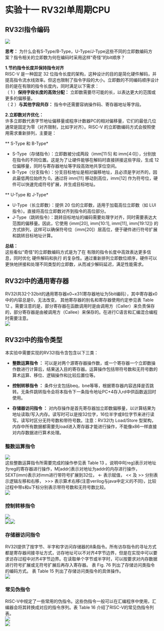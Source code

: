 

# 实验十一 RV32I单周期CPU
## RV32I指令编码
![](./pic/RV32I.png)  

**思考：** 为什么会有S-Type/B-Type，U-Type/J-Type这些不同的立即数编码方案？指令相关的立即数为何在编码时采用这样“奇怪”的bit顺序？  

**1.节约指令长度并保持指令对齐**  
RISC-V 是一种固定 32 位指令长度的架构，这种设计的目的是简化硬件解码，并提高指令流水线效率。但这也限制了指令字段的大小。立即数的不同编码顺序设计目的是在有限的指令长度内，同时满足以下需求：  
（ 1 ）**保持字段长度的高效分配：** 立即数需要尽可能的长，以表达更大的范围或更多的偏移量。  
（ 2 ）**与其他字段共存：** 指令中还需要容纳操作码、寄存器地址等字段。  

**2.立即数对齐优化：**  
许多立即数代表字节地址偏移量或程序计数器PC的相对偏移量，它们的最低几位通常是固定为零（对齐限制，比如字对齐）。RISC-V 的立即数编码方式会按照使用需求重新排列，主要是：  

** S-Type 和 B-Type*
* S-Type（存储指令）：立即数被分成两段（imm[11:5] 和 imm[4:0]），分别放在指令的不同位置。这是为了让硬件能够在解码时直接拼接这些字段，生成 12 位偏移量，同时与寄存器地址等字段高效地共享位空间。  
* B-Type（分支指令）：分支目标地址是相对偏移地址，且必须是字对齐的，因此最低两位始终为 0。通过将 imm[11] 移动到高位，imm[12] 作为符号位，硬件可以快速完成符号扩展，并生成目标地址。  
  
** U-Type 和 J-Type*  
* U-Type（长立即数）：提供 20 位的立即数，适用于加载高位立即数（如 LUI 指令）。直接将高位立即数对齐到指令的高位部分。  
* J-Type（跳转指令）：跳转目标地址的编码需要处理字对齐，同时需要表达大范围的偏移量。因此，它使用 {imm[20], imm[10:1], imm[11], imm[19:12]} 的方式排列，这样可以确保符号位（imm[20]）居高位，便于硬件进行符号扩展和跳转目标地址计算。  
  
**总结：**  
这些看似“奇怪”的立即数编码方式是为了在 有限的指令长度中高效表达更多信息，同时优化 硬件解码和执行 的复杂性。通过重新排列立即数位顺序，硬件可以更快地拼接和处理不同类型的立即数，从而减少解码延迟，满足性能需求。  

## RV32I中的通用寄存器
RV32I共32个32bit的通用寄存器x0~x31(寄存器地址为5bit编码），其中寄存器x0中的内容总是0，无法改变。 其他寄存器的别名和寄存器使用约定参见表 Table 12 。需要注意的是，部分寄存器在函数调用时是由调用方（Caller）来负责保存的，部分寄存器是由被调用方（Callee）来保存的。在进行C语言和汇编混合编程时需要注意。  
![](./pic/RV31I_reg.png)  

## RV32I中的指令类型  
本实验中需要实现的RV32I指令含包含以下三类：  
* **整数运算指令 ：** 可以是对两个源寄存器操作数，或一个寄存器一个立即数操作数进行计算后，结果送入目的寄存器。运算操作包括带符号数和无符号数的算术运算、移位、逻辑操作和比较后置位等。  

* **控制转移指令 ：** 条件分支包括beq，bne等等，根据寄存器内容选择是否跳转。无条件跳转指令会将本指令下一条指令地址PC+4存入rd中供函数返回时使用。  

* **存储器访问指令 ：** 对内存操作是首先寄存器加立即数偏移量，以计算结果为地址读取/写入内存。读写时可以是按32位字，16位半字或8位字节来进行读写。读写时区分无符号数和带符号数。注意：RV32I为 Load/Store 型架构，内存中所有数据都需要先load进入寄存器才能进行操作，不能像x86一样直接对内存数据进行算术处理。  
  
### 整数运算指令
![](./pic/zhengshu.png)  
这些整数运算指令所需要完成的操作参见表 Table 13 。说明中R[reg]表示对地址为reg的寄存器进行操作，M[addr]表示对地址为addr的内存进行操作，SEXT(imm)表示对imm进行带符号扩展到32位， <- 表示赋值， << 及 >> 分别表示逻辑左移和右移， >>> 表示算术右移(注意verilog与java中定义的不同)，比较过程中带s和u下标分别表示带符号数和无符号数比较。  
![](./pic/zhiling.png)  

### 控制转移指令
![](./pic/kongzhi.png)  
![](./pic/kongzhi2.png)![](./pic/kongzhi3.png)  

### 存储器访问指令
RV32I提供了按字节、半字和字访问存储器的8条指令。所有访存指令的寻址方式都是寄存器间接寻址方式，访存地址可以不对齐4字节边界，但是在实现中可以要求访存过程中对齐4字节边界。在读取单个字节或半字时，可以按要求对内存数据进行符号扩展或无符号扩展后再存入寄存器。 表 Fig. 76 列出了存储访问类指令的编码方式。 表 Table 15 列出了存储访问类指令的具体操作。  
![](./pic/fangwen.png)  

### 常见伪指令
RISC-V中规定了一些常用的伪指令。这些伪指令一般可以在汇编程序中使用，汇编器会将其转换成对应的指令序列。表 Table 16 介绍了RISC-V的常见伪指令列表。  
![](./pic/weizhiling1.png)  
![](./pic/weizhiling2.png)  

